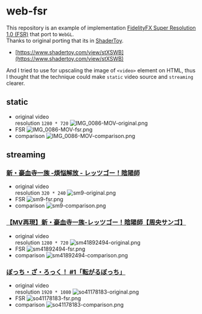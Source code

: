 # web-fsr

This repository is an example of implementation
[FidelityFX Super Resolution 1.0 (FSR)](https://github.com/GPUOpen-Effects/FidelityFX-FSR)
that port to `WebGL`.\
Thanks to original porting that its in [ShaderToy](https://www.shadertoy.com/).

- [https://www.shadertoy.com/view/stXSWB](https://www.shadertoy.com/view/stXSWB)

And I tried to use for upscaling the image of `<video>` element on HTML, thus I
thought that the technique could make `static` video source and `streaming`
clearer.

## static

- original video
  \
  resolution `1280 * 720`
  ![IMG_0086-MOV-original.png](assets/IMG_0086-MOV-original.png?raw=true "IMG_0086-MOV-original")
- FSR
  ![IMG_0086-MOV-fsr.png](assets/IMG_0086-MOV-fsr.png?raw=true "IMG_0086-MOV-fsr")
- comparison
  ![IMG_0086-MOV-comparison.png](assets/IMG_0086-MOV-comparison.png?raw=true "IMG_0086-MOV-comparison")

## streaming

### [新・豪血寺一族 -煩悩解放 - レッツゴー！陰陽師](https://www.nicovideo.jp/watch/sm9)

- original video
  \
  resolution `320 * 240`
  ![sm9-original.png](assets/sm9-original.png?raw=true "sm9-original")
- FSR ![sm9-fsr.png](assets/sm9-fsr.png?raw=true "sm9-fsr")
- comparison
  ![sm9-comparison.png](assets/sm9-comparison.png?raw=true "sm9-comparison")

### [【MV再現】新・豪血寺一族‐レッツゴー！陰陽師【周央サンゴ】](https://www.nicovideo.jp/watch/sm41892494)

- original video
  \
  resolution `1280 * 720`
  ![sm41892494-original.png](assets/sm41892494-original.png?raw=true "sm41892494-original")
- FSR ![sm41892494-fsr.png](assets/sm41892494-fsr.png?raw=true "sm41892494-fsr")
- comparison
  ![sm41892494-comparison.png](assets/sm41892494-comparison.png?raw=true "sm41892494-comparison")

### [ぼっち・ざ・ろっく！ #1「転がるぼっち」](https://www.nicovideo.jp/watch/so41178183)

- original video
  \
  resolution `1920 * 1080`
  ![so41178183-original.png](assets/so41178183-original.png?raw=true "so41178183-original")
- FSR ![so41178183-fsr.png](assets/so41178183-fsr.png?raw=true "so41178183-fsr")
- comparison
  ![so41178183-comparison.png](assets/so41178183-comparison.png?raw=true "so41178183-comparison")
